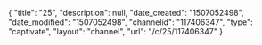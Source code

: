 {
    "title": "25",
    "description": null,
    "date_created": "1507052498",
    "date_modified": "1507052498",
    "channelid": "117406347",
    "type": "captivate",
    "layout": "channel",
    "url": "\/c\/25\/117406347"
}